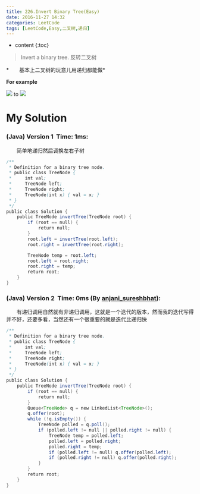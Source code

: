 ```yaml
---
title: 226.Invert Binary Tree(Easy)
date: 2016-11-27 14:32
categories: LeetCode
tags: [LeetCode,Easy,二叉树,递归]
---
```


* content
{:toc}


>Invert a binary tree.
反转二叉树

*　　基本上二叉树的玩意儿用递归都能做*

**For example**

>
![](http://olwt21mf4.bkt.clouddn.com/17-2-26/5478340-file_1488083295712_4073.png)
to
![](http://olwt21mf4.bkt.clouddn.com/17-2-26/21614431-file_1488083295582_9f15.png)

# My Solution
### (Java) Version 1  Time: 1ms:
　　简单地递归然后调换左右子树
```java
/**
 * Definition for a binary tree node.
 * public class TreeNode {
 *     int val;
 *     TreeNode left;
 *     TreeNode right;
 *     TreeNode(int x) { val = x; }
 * }
 */
public class Solution {
    public TreeNode invertTree(TreeNode root) {
        if (root == null) {
            return null;
        }
        root.left = invertTree(root.left);
        root.right = invertTree(root.right);

        TreeNode temp = root.left;
        root.left = root.right;
        root.right = temp;
        return root;
    }
}
```
### (Java) Version 2  Time: 0ms (By [anjani_sureshbhat](https://discuss.leetcode.com/user/anjani_sureshbhat)):
　　有递归调用自然就有非递归调用，这就是一个迭代的版本，然而我的迭代写得并不好，还要多看，当然还有一个很重要的就是迭代比递归快
```java
/**
 * Definition for a binary tree node.
 * public class TreeNode {
 *     int val;
 *     TreeNode left;
 *     TreeNode right;
 *     TreeNode(int x) { val = x; }
 * }
 */
public class Solution {
    public TreeNode invertTree(TreeNode root) {
        if (root == null) {
            return null;
        }
        Queue<TreeNode> q = new LinkedList<TreeNode>();
        q.offer(root);
        while (!q.isEmpty()) {
            TreeNode polled = q.poll();
            if (polled.left != null || polled.right != null) {
                TreeNode temp = polled.left;
                polled.left = polled.right;
                polled.right = temp;
                if (polled.left != null) q.offer(polled.left);
                if (polled.right != null) q.offer(polled.right);
            }
        }
        return root;
    }
}
```